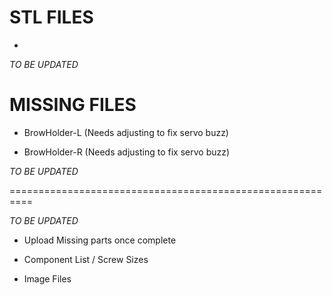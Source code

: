 STL FILES
=

-

*TO BE UPDATED*

MISSING FILES
= 

- BrowHolder-L (Needs adjusting to fix servo buzz)

- BrowHolder-R (Needs adjusting to fix servo buzz)

*TO BE UPDATED*

==========================================================

*TO BE UPDATED*
- Upload Missing parts once complete

- Component List / Screw Sizes

- Image Files



